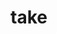 # take

<!-- TODO-START
TODO: Fill short description here.

## Type signature

TODO: Fill type signature down below.

```
any ⇒ any
```

## Examples

TODO: List at least one example down below.

```javascript
take(); // ⇒ TODO
```

## Questions

TODO: List questions that may this function answers.
TODO-END -->

